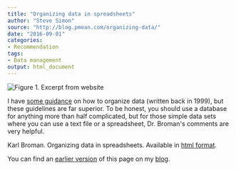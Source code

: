 ```yaml
---
title: "Organizing data in spreadsheets"
author: "Steve Simon"
source: "http://blog.pmean.com/organizing-data/"
date: "2016-09-01"
categories:
- Recommendation
tags:
- Data management
output: html_document
---
```


![Figure 1. Excerpt from website](http://www.pmean.com/new-images/16/organizing-data01.png)

<div class="notes">

I have [some guidance][sim3] on how to organize data (written back in 1999), but these guidelines are far superior. To be honest, you should use a database for anything more than half complicated, but for those simple data sets where you can use a text file or a spreadsheet, Dr. Broman's comments are very helpful.

Karl Broman. Organizing data in spreadsheets. Available in [html format][brom1].

You can find an [earlier version][sim1] of this page on my [blog][sim2].

[sim1]: http://blog.pmean.com/organizing-data/
[sim2]: http://blog.pmean.com
[sim3]: http://www.pmean.com/99/entry.html

[brom1]: http://kbroman.org/dataorg/

</div>
